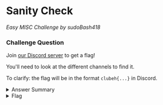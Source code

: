 # Sanity Check

<i>Easy MISC Challenge by sudoBash418</i>

### Challenge Question

Join [our Discord server](https://discord.com/invite/zPsVmQ3R) to get a flag!  

You'll need to look at the different channels to find it.

To clarify: the flag will be in the format `clubeh{...}` in Discord.

<details> 
  <summary>Answer Summary</summary>
  <ol>
    <li>Go to our challenge [our Discord server](https://discord.com/invite/zPsVmQ3R).</li>
    <li>Go to the rules channel</li>
    <li>Look at the channel topic message at the top of the channel to find the flag.</li>
  </ol>
</details>

<details> 
  <summary>Flag</summary>
  &emsp;<b>clubeh{s4n1ty_ch3ck_bf2095e4}</b>
</details>
